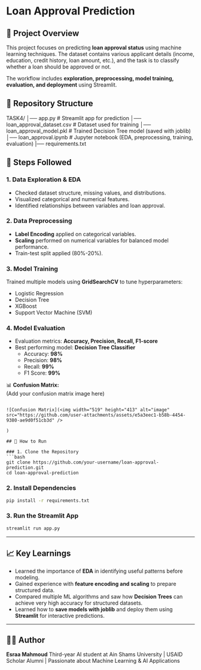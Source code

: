# Loan Approval Prediction
## 📌 Project Overview
This project focuses on predicting **loan approval status** using machine learning techniques. The dataset contains various applicant details (income, education, credit history, loan amount, etc.), and the task is to classify whether a loan should be approved or not.  

The workflow includes **exploration, preprocessing, model training, evaluation, and deployment** using Streamlit.

## 📂 Repository Structure

TASK4/
│── app.py                     # Streamlit app for prediction
│── loan\_approval\_dataset.csv  # Dataset used for training
│── loan\_approval\_model.pkl    # Trained Decision Tree model (saved with joblib)
│── loan\_approval.ipynb        # Jupyter notebook (EDA, preprocessing, training, evaluation)
|── requirements.txt


## 🔎 Steps Followed

### 1. Data Exploration & EDA
- Checked dataset structure, missing values, and distributions.  
- Visualized categorical and numerical features.  
- Identified relationships between variables and loan approval.  

### 2. Data Preprocessing
- **Label Encoding** applied on categorical variables.  
- **Scaling** performed on numerical variables for balanced model performance.  
- Train-test split applied (80%-20%).  

### 3. Model Training
Trained multiple models using **GridSearchCV** to tune hyperparameters:
- Logistic Regression  
- Decision Tree   
- XGBoost  
- Support Vector Machine (SVM)  

### 4. Model Evaluation
- Evaluation metrics: **Accuracy, Precision, Recall, F1-score**  
- Best performing model: **Decision Tree Classifier**  
  - Accuracy: **98%**  
  - Precision: **98%**  
  - Recall: **99%**  
  - F1 Score: **99%**

📊 **Confusion Matrix:**  
(Add your confusion matrix image here)  
```

![Confusion Matrix](<img width="519" height="413" alt="image" src="https://github.com/user-attachments/assets/e5a3eec1-b58b-4454-9380-ae9d0f51cb3d" />

)

## 🚀 How to Run

### 1. Clone the Repository
```bash
git clone https://github.com/your-username/loan-approval-prediction.git
cd loan-approval-prediction
````

### 2. Install Dependencies

```bash
pip install -r requirements.txt
```

### 3. Run the Streamlit App

```bash
streamlit run app.py
```

---

## 📈 Key Learnings

* Learned the importance of **EDA** in identifying useful patterns before modeling.
* Gained experience with **feature encoding and scaling** to prepare structured data.
* Compared multiple ML algorithms and saw how **Decision Trees** can achieve very high accuracy for structured datasets.
* Learned how to **save models with joblib** and deploy them using **Streamlit** for interactive predictions.

---

## 👩‍💻 Author

**Esraa Mahmoud**
Third-year AI student at Ain Shams University | USAID Scholar Alumni | Passionate about Machine Learning & AI Applications


